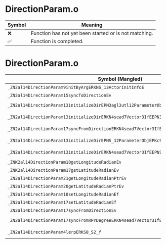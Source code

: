 # DirectionParam.o
| Symbol | Meaning 
| ------------- | ------------- 
| :x: | Function has not yet been started or is not matching. 
| :white_check_mark: | Function is completed. 


# DirectionParam.o
| Symbol (Mangled) | Symbol (Demangled) | Decompiled? |
| ------------- |  ------------- | ------------- |
| `_ZN2al14DirectionParam9initByArgERKNS_13ActorInitInfoE` | `al::DirectionParam::initByArg(al::ActorInitInfo const&)` | :white_check_mark: |
| `_ZN2al14DirectionParam15syncToDirectionEv` | `al::DirectionParam::syncToDirection(void)` | :white_check_mark: |
| `_ZN2al14DirectionParam13initializeDirEPN3agl3utl12ParameterObjEPKcS6_` | `al::DirectionParam::initializeDir(agl::utl::ParameterObj *,char const*,char const*)` | :white_check_mark: |
| `_ZN2al14DirectionParam13initializeDirERKN4sead7Vector3IfEEPN3agl3utl12ParameterObjEPKcSB_` | `al::DirectionParam::initializeDir(sead::Vector3<float> const&,agl::utl::ParameterObj *,char const*,char const*)` | :white_check_mark: |
| `_ZN2al14DirectionParam17syncFromDirectionERKN4sead7Vector3IfEE` | `al::DirectionParam::syncFromDirection(sead::Vector3<float> const&)` | :white_check_mark: |
| `_ZN2al14DirectionParam13initializeDirEPNS_12ParameterObjEPKcS4_` | `al::DirectionParam::initializeDir(al::ParameterObj *,char const*,char const*)` | :white_check_mark: |
| `_ZN2al14DirectionParam13initializeDirERKN4sead7Vector3IfEEPNS_12ParameterObjEPKcS9_` | `al::DirectionParam::initializeDir(sead::Vector3<float> const&,al::ParameterObj *,char const*,char const*)` | :white_check_mark: |
| `_ZNK2al14DirectionParam18getLongitudeRadianEv` | `al::DirectionParam::getLongitudeRadian(void)const` | :white_check_mark: |
| `_ZNK2al14DirectionParam17getLatitudeRadianEv` | `al::DirectionParam::getLatitudeRadian(void)const` | :white_check_mark: |
| `_ZN2al14DirectionParam21getLongitudeRadianPtrEv` | `al::DirectionParam::getLongitudeRadianPtr(void)` | :white_check_mark: |
| `_ZN2al14DirectionParam20getLatitudeRadianPtrEv` | `al::DirectionParam::getLatitudeRadianPtr(void)` | :white_check_mark: |
| `_ZN2al14DirectionParam18setLongitudeRadianEf` | `al::DirectionParam::setLongitudeRadian(float)` | :white_check_mark: |
| `_ZN2al14DirectionParam17setLatitudeRadianEf` | `al::DirectionParam::setLatitudeRadian(float)` | :white_check_mark: |
| `_ZN2al14DirectionParam17syncFromDirectionEv` | `al::DirectionParam::syncFromDirection(void)` | :white_check_mark: |
| `_ZN2al14DirectionParam17syncFromRPYDegreeERKN4sead7Vector3IfEE` | `al::DirectionParam::syncFromRPYDegree(sead::Vector3<float> const&)` | :white_check_mark: |
| `_ZN2al14DirectionParam4lerpERKS0_S2_f` | `al::DirectionParam::lerp(al::DirectionParam const&,al::DirectionParam const&,float)` | :white_check_mark: |
